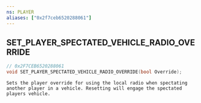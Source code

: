 ```yaml
---
ns: PLAYER
aliases: ["0x2f7ceb6520288061"]
---
```

## SET_PLAYER_SPECTATED_VEHICLE_RADIO_OVERRIDE

```c
// 0x2F7CEB6520288061
void SET_PLAYER_SPECTATED_VEHICLE_RADIO_OVERRIDE(bool Override);
```

```
Sets the player override for using the local radio when spectating another player in a vehicle. Resetting will engage the spectated players vehicle.
```
